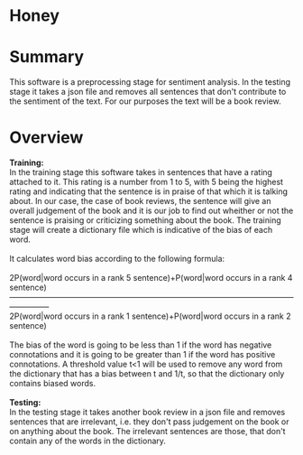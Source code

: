 # Honey
# Summary
This software is a preprocessing stage for sentiment analysis. In the testing stage it takes a json file and removes all sentences that don't contribute to the sentiment of the text. For our purposes the text will be a book review.
# Overview
<b>Training:</b></br>
In the training stage this software takes in sentences that have a rating attached to it. This rating is a number from 1 to 5, with 5 being the highest rating and indicating that the sentence is in praise of that which it is talking about. In our case, the case of book reviews, the sentence will give an overall judgement of the book and it is our job to find out wheither or not the sentence is praising or criticizing something about the book. The training stage will create a dictionary file which is indicative of the bias of each word.</br></br>
It calculates word bias according to the following formula:</br></br>
2P(word|word occurs in a rank 5 sentence)+P(word|word occurs in a rank 4 sentence)</br>
––––––––––––––––––––––––––––––––––––––––––––––––––––––––––––––––––––––––––––––––––</br>
2P(word|word occurs in a rank 1 sentence)+P(word|word occurs in a rank 2 sentence)</br></br>
The bias of the word is going to be less than 1 if the word has negative connotations and it is going to be greater than 1 if the word has positive connotations. A threshold value t<1 will be used to remove any word from the dictionary that has a bias between t and 1/t, so that the dictionary only contains biased words.</br></br>
<b>Testing:</b></br>In the testing stage it takes another book review in a json file and removes sentences that are irrelevant, i.e. they don't pass judgement on the book or on anything about the book. The irrelevant sentences are those, that don't contain any of the words in the dictionary.</br>
